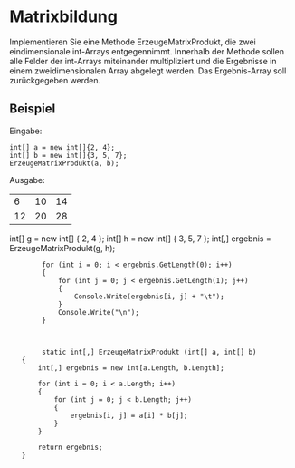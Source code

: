 # Matrixbildung
Implementieren Sie eine Methode ErzeugeMatrixProdukt, die zwei eindimensionale int-Arrays entgegennimmt. Innerhalb der Methode sollen alle Felder der int-Arrays miteinander multipliziert und die Ergebnisse in einem zweidimensionalen Array abgelegt werden. Das Ergebnis-Array soll zurückgegeben werden.

## Beispiel

Eingabe:

    int[] a = new int[]{2, 4};
    int[] b = new int[]{3, 5, 7};
    ErzeugeMatrixProdukt(a, b);

Ausgabe:

<table><tr><td>6</td><td>10</td><td>14</td></tr><tr><td>12</td><td>20</td><td>28</td></tr></table>




int[] g = new int[] { 2, 4 };
            int[] h = new int[] { 3, 5, 7 };
            int[,] ergebnis = ErzeugeMatrixProdukt(g, h);

            for (int i = 0; i < ergebnis.GetLength(0); i++)
            {
                for (int j = 0; j < ergebnis.GetLength(1); j++)
                {
                    Console.Write(ergebnis[i, j] + "\t");
                }
                Console.Write("\n");
            }



            static int[,] ErzeugeMatrixProdukt (int[] a, int[] b)
       {
           int[,] ergebnis = new int[a.Length, b.Length];

           for (int i = 0; i < a.Length; i++)
           {
               for (int j = 0; j < b.Length; j++)
               {
                   ergebnis[i, j] = a[i] * b[j];
               }
           }

           return ergebnis;
       }
